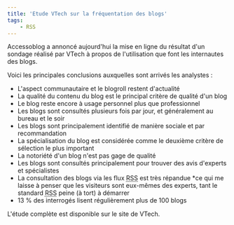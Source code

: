 ```yaml
---
title: 'Etude VTech sur la fréquentation des blogs'
tags:
    - RSS
---
```


Accessoblog a annoncé aujourd'hui la mise en ligne du résultat d'un sondage
réalisé par VTech à propos de l'utilisation que font les internautes des blogs.

Voici les principales conclusions auxquelles sont arrivés les analystes :

-   L'aspect communautaire et le blogroll restent d'actualité
-   La qualité du contenu du blog est le principal critère de qualité d'un blog
-   Le blog reste encore à usage personnel plus que professionnel
-   Les blogs sont consultés plusieurs fois par jour, et généralement au bureau
    et le soir
-   Les blogs sont principalement identifié de manière sociale et par
    recommandation
-   La spécialisation du blog est considérée comme le deuxième critère de
    sélection le plus important
-   La notoriété d'un blog n'est pas gage de qualité
-   Les blogs sont consultés principalement pour trouver des avis d'experts et
    spécialistes
-   La consultation des blogs via les flux
    <abbr title="Really Simple Syndication" lang="en">RSS</abbr> est très
    répandue \*ce qui me laisse à penser que les visiteurs sont eux-mêmes des
    experts, tant le standard
    <abbr title="Really Simple Syndication" lang="en">RSS</abbr> peine (à tort)
    à démarrer
-   13 % des interrogés lisent régulièrement plus de 100 blogs

L'étude complète est disponible sur le site de VTech.
